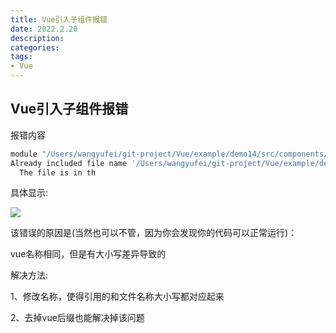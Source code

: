 ```yaml
---
title: Vue引入子组件报错
date: 2022.2.20
description: 
categories: 
tags:
- Vue
---
```


<link href="themes/prism.css" rel="stylesheet" />
<script src="prism.js" data-manual></script>

## Vue引入子组件报错

报错内容
```bash
module "/Users/wangyufei/git-project/Vue/example/demo14/src/components/child.vue"
Already included file name '/Users/wangyufei/git-project/Vue/example/demo14/src/components/child.vue' differs from file name '/Users/wangyufei/git-project/Vue/example/demo14/src/components/Child.vue' only in casing.
  The file is in th
```
具体显示:

![](https://s3.bmp.ovh/imgs/2022/02/b50ee4e1de288a70.jpg)

该错误的原因是(当然也可以不管，因为你会发现你的代码可以正常运行)：

vue名称相同，但是有大小写差异导致的

解决方法:

1、修改名称，使得引用的和文件名称大小写都对应起来

2、去掉vue后缀也能解决掉该问题